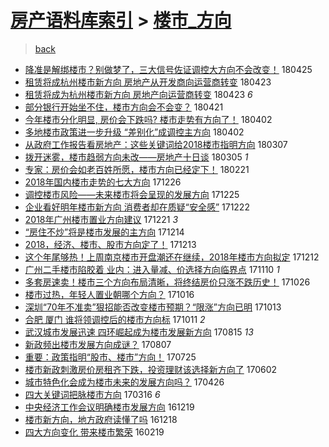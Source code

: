 [房产语料库索引](../../README.md)  > [楼市_方向](楼市_方向.md)
====
> [back](../README.md)

- [降准是解绑楼市？别做梦了，三大信号佐证调控大方向不会改变！](http://jkwz.applinzi.com/ittc/7095880709480907786.html#%E9%99%8D%E5%87%86%E6%98%AF%E8%A7%A3%E7%BB%91%E6%A5%BC%E5%B8%82%EF%BC%9F%E5%88%AB%E5%81%9A%E6%A2%A6%E4%BA%86%EF%BC%8C%E4%B8%89%E5%A4%A7%E4%BF%A1%E5%8F%B7%E4%BD%90%E8%AF%81%E8%B0%83%E6%8E%A7%E5%A4%A7%E6%96%B9%E5%90%91%E4%B8%8D%E4%BC%9A%E6%94%B9%E5%8F%98%EF%BC%81) 180425  
- [租赁将成杭州楼市新方向 房地产从开发商向运营商转变](http://jkwz.applinzi.com/ittc/7095117902195983371.html#%E7%A7%9F%E8%B5%81%E5%B0%86%E6%88%90%E6%9D%AD%E5%B7%9E%E6%A5%BC%E5%B8%82%E6%96%B0%E6%96%B9%E5%90%91+%E6%88%BF%E5%9C%B0%E4%BA%A7%E4%BB%8E%E5%BC%80%E5%8F%91%E5%95%86%E5%90%91%E8%BF%90%E8%90%A5%E5%95%86%E8%BD%AC%E5%8F%98) 180423  
- [租赁将成为杭州楼市新方向 房地产向运营商转变](http://jkwz.applinzi.com/ittc/7095088212529906694.html#%E7%A7%9F%E8%B5%81%E5%B0%86%E6%88%90%E4%B8%BA%E6%9D%AD%E5%B7%9E%E6%A5%BC%E5%B8%82%E6%96%B0%E6%96%B9%E5%90%91+%E6%88%BF%E5%9C%B0%E4%BA%A7%E5%90%91%E8%BF%90%E8%90%A5%E5%95%86%E8%BD%AC%E5%8F%98) 180423 *6* 
- [部分银行开始坐不住，楼市方向会不会变？](http://jkwz.applinzi.com/ittc/7094052472417158155.html#%E9%83%A8%E5%88%86%E9%93%B6%E8%A1%8C%E5%BC%80%E5%A7%8B%E5%9D%90%E4%B8%8D%E4%BD%8F%EF%BC%8C%E6%A5%BC%E5%B8%82%E6%96%B9%E5%90%91%E4%BC%9A%E4%B8%8D%E4%BC%9A%E5%8F%98%EF%BC%9F) 180421  
- [今年楼市分化明显, 房价会下跌吗?  楼市走势有方向了！](http://jkwz.applinzi.com/ittc/7087428375406969867.html#%E4%BB%8A%E5%B9%B4%E6%A5%BC%E5%B8%82%E5%88%86%E5%8C%96%E6%98%8E%E6%98%BE%2C+%E6%88%BF%E4%BB%B7%E4%BC%9A%E4%B8%8B%E8%B7%8C%E5%90%97%3F++%E6%A5%BC%E5%B8%82%E8%B5%B0%E5%8A%BF%E6%9C%89%E6%96%B9%E5%90%91%E4%BA%86%EF%BC%81) 180402  
- [多地楼市政策进一步升级 “差别化”成调控主方向](http://jkwz.applinzi.com/ittc/7087336161637041162.html#%E5%A4%9A%E5%9C%B0%E6%A5%BC%E5%B8%82%E6%94%BF%E7%AD%96%E8%BF%9B%E4%B8%80%E6%AD%A5%E5%8D%87%E7%BA%A7+%E2%80%9C%E5%B7%AE%E5%88%AB%E5%8C%96%E2%80%9D%E6%88%90%E8%B0%83%E6%8E%A7%E4%B8%BB%E6%96%B9%E5%90%91) 180402  
- [从政府工作报告看房地产：这些关键词给2018楼市指明方向](http://jkwz.applinzi.com/ittc/7077650380848890896.html#%E4%BB%8E%E6%94%BF%E5%BA%9C%E5%B7%A5%E4%BD%9C%E6%8A%A5%E5%91%8A%E7%9C%8B%E6%88%BF%E5%9C%B0%E4%BA%A7%EF%BC%9A%E8%BF%99%E4%BA%9B%E5%85%B3%E9%94%AE%E8%AF%8D%E7%BB%992018%E6%A5%BC%E5%B8%82%E6%8C%87%E6%98%8E%E6%96%B9%E5%90%91) 180307  
- [拨开迷雾，楼市趋弱方向未改——房地产十日谈](http://jkwz.applinzi.com/ittc/7076904785825760262.html#%E6%8B%A8%E5%BC%80%E8%BF%B7%E9%9B%BE%EF%BC%8C%E6%A5%BC%E5%B8%82%E8%B6%8B%E5%BC%B1%E6%96%B9%E5%90%91%E6%9C%AA%E6%94%B9%E2%80%94%E2%80%94%E6%88%BF%E5%9C%B0%E4%BA%A7%E5%8D%81%E6%97%A5%E8%B0%88) 180305 *1* 
- [专家：房价会如老百姓所愿，楼市方向已经定下！](http://jkwz.applinzi.com/ittc/7071356386049262599.html#%E4%B8%93%E5%AE%B6%EF%BC%9A%E6%88%BF%E4%BB%B7%E4%BC%9A%E5%A6%82%E8%80%81%E7%99%BE%E5%A7%93%E6%89%80%E6%84%BF%EF%BC%8C%E6%A5%BC%E5%B8%82%E6%96%B9%E5%90%91%E5%B7%B2%E7%BB%8F%E5%AE%9A%E4%B8%8B%EF%BC%81) 180221  
- [2018年国内楼市走势的七大方向](http://jkwz.applinzi.com/ittc/7051502991561982992.html#2018%E5%B9%B4%E5%9B%BD%E5%86%85%E6%A5%BC%E5%B8%82%E8%B5%B0%E5%8A%BF%E7%9A%84%E4%B8%83%E5%A4%A7%E6%96%B9%E5%90%91) 171226  
- [调控楼市风险——未来楼市将会呈现的发展方向](http://jkwz.applinzi.com/ittc/7050781325533905936.html#%E8%B0%83%E6%8E%A7%E6%A5%BC%E5%B8%82%E9%A3%8E%E9%99%A9%E2%80%94%E2%80%94%E6%9C%AA%E6%9D%A5%E6%A5%BC%E5%B8%82%E5%B0%86%E4%BC%9A%E5%91%88%E7%8E%B0%E7%9A%84%E5%8F%91%E5%B1%95%E6%96%B9%E5%90%91) 171225  
- [企业看好明年楼市新方向 消费者却在质疑“安全感”](http://jkwz.applinzi.com/ittc/7049954085992662032.html#%E4%BC%81%E4%B8%9A%E7%9C%8B%E5%A5%BD%E6%98%8E%E5%B9%B4%E6%A5%BC%E5%B8%82%E6%96%B0%E6%96%B9%E5%90%91+%E6%B6%88%E8%B4%B9%E8%80%85%E5%8D%B4%E5%9C%A8%E8%B4%A8%E7%96%91%E2%80%9C%E5%AE%89%E5%85%A8%E6%84%9F%E2%80%9D) 171222  
- [2018年广州楼市置业方向建议](http://jkwz.applinzi.com/ittc/7049547797823489041.html#2018%E5%B9%B4%E5%B9%BF%E5%B7%9E%E6%A5%BC%E5%B8%82%E7%BD%AE%E4%B8%9A%E6%96%B9%E5%90%91%E5%BB%BA%E8%AE%AE) 171221 *3* 
- [“房住不炒”将是楼市发展的主方向](http://jkwz.applinzi.com/ittc/7046874435913516049.html#%E2%80%9C%E6%88%BF%E4%BD%8F%E4%B8%8D%E7%82%92%E2%80%9D%E5%B0%86%E6%98%AF%E6%A5%BC%E5%B8%82%E5%8F%91%E5%B1%95%E7%9A%84%E4%B8%BB%E6%96%B9%E5%90%91) 171214  
- [2018，经济、楼市、股市方向定了！](http://jkwz.applinzi.com/ittc/7046698347367236624.html#2018%EF%BC%8C%E7%BB%8F%E6%B5%8E%E3%80%81%E6%A5%BC%E5%B8%82%E3%80%81%E8%82%A1%E5%B8%82%E6%96%B9%E5%90%91%E5%AE%9A%E4%BA%86%EF%BC%81) 171213  
- [这个年尾够热！上周南京楼市开盘潮还在继续，2018年楼市方向拟定](http://jkwz.applinzi.com/ittc/7046149516711953425.html#%E8%BF%99%E4%B8%AA%E5%B9%B4%E5%B0%BE%E5%A4%9F%E7%83%AD%EF%BC%81%E4%B8%8A%E5%91%A8%E5%8D%97%E4%BA%AC%E6%A5%BC%E5%B8%82%E5%BC%80%E7%9B%98%E6%BD%AE%E8%BF%98%E5%9C%A8%E7%BB%A7%E7%BB%AD%EF%BC%8C2018%E5%B9%B4%E6%A5%BC%E5%B8%82%E6%96%B9%E5%90%91%E6%8B%9F%E5%AE%9A) 171212  
- [广州二手楼市陷胶着 业内：进入量减、价选择方向临界点](http://jkwz.applinzi.com/ittc/7034219400612283408.html#%E5%B9%BF%E5%B7%9E%E4%BA%8C%E6%89%8B%E6%A5%BC%E5%B8%82%E9%99%B7%E8%83%B6%E7%9D%80+%E4%B8%9A%E5%86%85%EF%BC%9A%E8%BF%9B%E5%85%A5%E9%87%8F%E5%87%8F%E3%80%81%E4%BB%B7%E9%80%89%E6%8B%A9%E6%96%B9%E5%90%91%E4%B8%B4%E7%95%8C%E7%82%B9) 171110 *1* 
- [多套房速卖！楼市三个方向布局清晰，将终结房价只涨不跌历史！](http://jkwz.applinzi.com/ittc/7028740394488169489.html#%E5%A4%9A%E5%A5%97%E6%88%BF%E9%80%9F%E5%8D%96%EF%BC%81%E6%A5%BC%E5%B8%82%E4%B8%89%E4%B8%AA%E6%96%B9%E5%90%91%E5%B8%83%E5%B1%80%E6%B8%85%E6%99%B0%EF%BC%8C%E5%B0%86%E7%BB%88%E7%BB%93%E6%88%BF%E4%BB%B7%E5%8F%AA%E6%B6%A8%E4%B8%8D%E8%B7%8C%E5%8E%86%E5%8F%B2%EF%BC%81) 171026  
- [楼市过热，年轻人置业朝哪个方向？](http://jkwz.applinzi.com/ittc/7024976270901904400.html#%E6%A5%BC%E5%B8%82%E8%BF%87%E7%83%AD%EF%BC%8C%E5%B9%B4%E8%BD%BB%E4%BA%BA%E7%BD%AE%E4%B8%9A%E6%9C%9D%E5%93%AA%E4%B8%AA%E6%96%B9%E5%90%91%EF%BC%9F) 171016  
- [深圳“70年不准卖”狠招能否改变楼市预期？“限涨”方向已明](http://jkwz.applinzi.com/ittc/7023855613858284561.html#%E6%B7%B1%E5%9C%B3%E2%80%9C70%E5%B9%B4%E4%B8%8D%E5%87%86%E5%8D%96%E2%80%9D%E7%8B%A0%E6%8B%9B%E8%83%BD%E5%90%A6%E6%94%B9%E5%8F%98%E6%A5%BC%E5%B8%82%E9%A2%84%E6%9C%9F%EF%BC%9F%E2%80%9C%E9%99%90%E6%B6%A8%E2%80%9D%E6%96%B9%E5%90%91%E5%B7%B2%E6%98%8E) 171013  
- [合肥 厦门 谁将领调控后的楼市方向标](http://jkwz.applinzi.com/ittc/7023286219247715345.html#%E5%90%88%E8%82%A5+%E5%8E%A6%E9%97%A8+%E8%B0%81%E5%B0%86%E9%A2%86%E8%B0%83%E6%8E%A7%E5%90%8E%E7%9A%84%E6%A5%BC%E5%B8%82%E6%96%B9%E5%90%91%E6%A0%87) 171011 *2* 
- [武汉城市发展迅速 四环崛起成为楼市发展新方向](http://jkwz.applinzi.com/ittc/7002084789971321872.html#%E6%AD%A6%E6%B1%89%E5%9F%8E%E5%B8%82%E5%8F%91%E5%B1%95%E8%BF%85%E9%80%9F+%E5%9B%9B%E7%8E%AF%E5%B4%9B%E8%B5%B7%E6%88%90%E4%B8%BA%E6%A5%BC%E5%B8%82%E5%8F%91%E5%B1%95%E6%96%B0%E6%96%B9%E5%90%91) 170815 *13* 
- [新政频出楼市发展方向成谜？](http://jkwz.applinzi.com/ittc/6999113013402272785.html#%E6%96%B0%E6%94%BF%E9%A2%91%E5%87%BA%E6%A5%BC%E5%B8%82%E5%8F%91%E5%B1%95%E6%96%B9%E5%90%91%E6%88%90%E8%B0%9C%EF%BC%9F) 170807  
- [重要：政策指明“股市、楼市”方向！](http://jkwz.applinzi.com/ittc/6994151105322550289.html#%E9%87%8D%E8%A6%81%EF%BC%9A%E6%94%BF%E7%AD%96%E6%8C%87%E6%98%8E%E2%80%9C%E8%82%A1%E5%B8%82%E3%80%81%E6%A5%BC%E5%B8%82%E2%80%9D%E6%96%B9%E5%90%91%EF%BC%81) 170725  
- [楼市新政刺激房价房租齐下跌，投资理财该选择新方向了](http://jkwz.applinzi.com/ittc/6974622581729526788.html#%E6%A5%BC%E5%B8%82%E6%96%B0%E6%94%BF%E5%88%BA%E6%BF%80%E6%88%BF%E4%BB%B7%E6%88%BF%E7%A7%9F%E9%BD%90%E4%B8%8B%E8%B7%8C%EF%BC%8C%E6%8A%95%E8%B5%84%E7%90%86%E8%B4%A2%E8%AF%A5%E9%80%89%E6%8B%A9%E6%96%B0%E6%96%B9%E5%90%91%E4%BA%86) 170602  
- [城市特色化会成为楼市未来的发展方向吗？](http://jkwz.applinzi.com/ittc/6960913943034856452.html#%E5%9F%8E%E5%B8%82%E7%89%B9%E8%89%B2%E5%8C%96%E4%BC%9A%E6%88%90%E4%B8%BA%E6%A5%BC%E5%B8%82%E6%9C%AA%E6%9D%A5%E7%9A%84%E5%8F%91%E5%B1%95%E6%96%B9%E5%90%91%E5%90%97%EF%BC%9F) 170426  
- [四大关键词把脉楼市方向](http://jkwz.applinzi.com/ittc/6945424469387641860.html#%E5%9B%9B%E5%A4%A7%E5%85%B3%E9%94%AE%E8%AF%8D%E6%8A%8A%E8%84%89%E6%A5%BC%E5%B8%82%E6%96%B9%E5%90%91) 170316 *6* 
- [中央经济工作会议明确楼市发展方向](http://jkwz.applinzi.com/ittc/6913360990648665092.html#%E4%B8%AD%E5%A4%AE%E7%BB%8F%E6%B5%8E%E5%B7%A5%E4%BD%9C%E4%BC%9A%E8%AE%AE%E6%98%8E%E7%A1%AE%E6%A5%BC%E5%B8%82%E5%8F%91%E5%B1%95%E6%96%B9%E5%90%91) 161219  
- [楼市新方向，地方政府读懂了吗](http://jkwz.applinzi.com/ittc/6912927259827897348.html#%E6%A5%BC%E5%B8%82%E6%96%B0%E6%96%B9%E5%90%91%EF%BC%8C%E5%9C%B0%E6%96%B9%E6%94%BF%E5%BA%9C%E8%AF%BB%E6%87%82%E4%BA%86%E5%90%97) 161218  
- [四大方向变化 带来楼市繁荣](http://jkwz.applinzi.com/ittc/6800417957649843205.html#%E5%9B%9B%E5%A4%A7%E6%96%B9%E5%90%91%E5%8F%98%E5%8C%96+%E5%B8%A6%E6%9D%A5%E6%A5%BC%E5%B8%82%E7%B9%81%E8%8D%A3) 160219  

